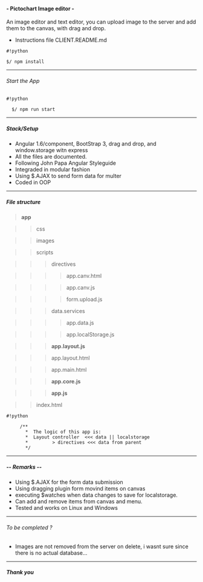 #### - Pictochart Image editor -
An image editor and text editor, you can upload image to the server and add them to the canvas,
with drag and drop. 

* Instructions file CLIENT.README.md
```
#!python

$/ npm install 
```

***
###### Start the App

```
#!python

  $/ npm run start
```
      
***
##### Stack/Setup
* Angular 1.6/component, BootStrap 3, drag and drop, and window.storage witn express
* All the files are documented.
* Following John Papa Angular Styleguide
* Integraded in modular fashion
* Using $.AJAX to send form data for multer
* Coded in OOP
***

##### File structure

> **app**

>> css

>> images

>> scripts

>>> directives

>>>> app.canv.html

>>>> app.canv.js

>>>> form.upload.js

>>> data.services

>>>> app.data.js

>>>> app.localStorage.js

>>> **app.layout.js**

>>> app.layout.html

>>> app.main.html

>>> **app.core.js**

>>> **app.js**

>> index.html

```
#!python

     /**
       *  The logic of this app is:
       *  Layout controller  <<< data || localstorage
       *         > directives <<< data from parent
       */
```

***

##### -- Remarks --
* Using $.AJAX for the form data submission
* Using dragging plugin form movind items on canvas
* executing $watches when data changes to save for localstorage.
* Can add and remove items from canvas and menu.
* Tested and works on Linux and Windows
***

###### To be completed ?
* Images are not removed from the server on delete, i wasnt sure since there is no actual database...

***

##### Thank you